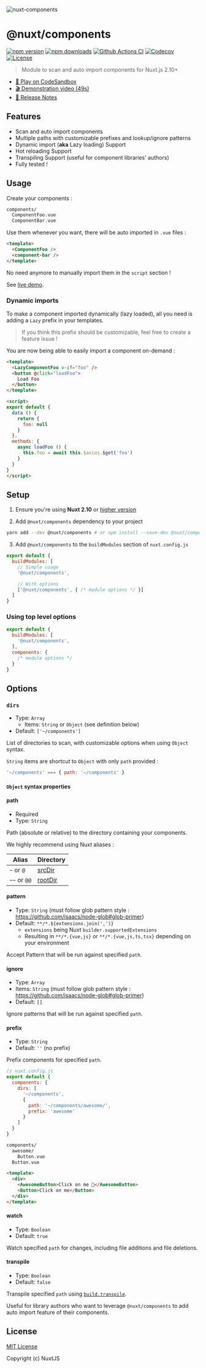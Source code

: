 ![nuxt-components](https://user-images.githubusercontent.com/904724/80954041-f0d53100-8dfc-11ea-9594-cd621cfdf437.png)

# @nuxt/components

[![npm version][npm-version-src]][npm-version-href]
[![npm downloads][npm-downloads-src]][npm-downloads-href]
[![Github Actions CI][github-actions-ci-src]][github-actions-ci-href]
[![Codecov][codecov-src]][codecov-href]
[![License][license-src]][license-href]

> Module to scan and auto import components for Nuxt.js 2.10+

- [🎲 Play on CodeSandbox](https://codesandbox.io/s/nuxt-components-cou9k)
- [🎬 Demonstration video (49s)](https://www.youtube.com/watch?v=lQ8OBrgVVr8)
- [📖 Release Notes](./CHANGELOG.md)

## Features

- Scan and auto import components
- Multiple paths with customizable prefixes and lookup/ignore patterns
- Dynamic import (**aka** Lazy loading) Support
- Hot reloading Support
- Transpiling Support (useful for component libraries' authors)
- Fully tested !


## Usage

Create your components :

```bash
components/
  ComponentFoo.vue
  ComponentBar.vue
```

Use them whenever you want, there will be auto imported in `.vue` files :

```html
<template>
  <ComponentFoo />
  <component-bar />
</template>
```

No need anymore to manually import them in the `script` section !

See [live demo](https://codesandbox.io/s/nuxt-components-cou9k).

### Dynamic imports

To make a component imported dynamically (lazy loaded), all you need is adding a `Lazy` prefix in your templates.

> If you think this prefix should be customizable, feel free to create a feature issue !

You are now being able to easily import a component on-demand :

```html
<template>
  <LazyComponentFoo v-if="foo" />
  <button @click="loadFoo">
    Load Foo
  </button>
</template>

<script>
export default {
  data () {
    return {
      foo: null
    }
  },
  methods: {
    async loadFoo () {
      this.foo = await this.$axios.$get('foo')
    }
  }
}
</script>
```

## Setup

1. Ensure you're using **Nuxt 2.10** or [higher version](https://github.com/nuxt/nuxt.js/releases)

2. Add `@nuxt/components` dependency to your project

```bash
yarn add --dev @nuxt/components # or npm install --save-dev @nuxt/components
```

3. Add `@nuxt/components` to the `buildModules` section of `nuxt.config.js`

```js
export default {
  buildModules: [
    // Simple usage
    '@nuxt/components',

    // With options
    ['@nuxt/components', { /* module options */ }]
  ]
}
```

### Using top level options

```js
export default {
  buildModules: [
    '@nuxt/components',
  ],
  components: {
    /* module options */
  }
}
```

## Options

### `dirs`

- Type: `Array`
  - Items: `String` or `Object` (see definition below)
- Default: `['~/components']`

List of directories to scan, with customizable options when using `Object` syntax.

`String` items are shortcut to `Object` with only `path` provided :

```js
'~/components' === { path: '~/components' }
```



#### `Object` syntax properties

#### path

- Required
- Type: `String`

Path (absolute or relative) to the directory containing your components.

We highly recommend using Nuxt aliases : 

| Alias        | Directory                                               |
| ------------ | ------------------------------------------------------- |
| `~` or `@`   | [srcDir](https://nuxtjs.org/api/configuration-srcdir)   |
| `~~` or `@@` | [rootDir](https://nuxtjs.org/api/configuration-rootdir) |

#### pattern

- Type: `String` (must follow glob pattern style : https://github.com/isaacs/node-glob#glob-primer)  
- Default: `**/*.${extensions.join(',')}`
  - `extensions` being Nuxt `builder.supportedExtensions`
  - Resulting in `**/*.{vue,js}` or `**/*.{vue,js,ts,tsx}` depending on your environment

Accept Pattern that will be run against specified `path`.

#### ignore

- Type: `Array`
- Items: `String` (must follow glob pattern style : https://github.com/isaacs/node-glob#glob-primer)
- Default: `[]`

Ignore patterns that will be run against specified `path`.

#### prefix

- Type: `String`
- Default: `''` (no prefix)

Prefix components for specified `path`.

```js
// nuxt.config.js
export default {
  components: {
    dirs: [
      '~/components',
      {
        path: '~/components/awesome/',
        prefix: 'awesome'
      }
    ]
  }
}
```

```bash
components/
  awesome/
    Button.vue
  Button.vue
```

```html
<template>
  <div>
    <AwesomeButton>Click on me 🤘</AwesomeButton>
    <Button>Click on me</Button>
  </div>
</template>
```

#### watch

- Type: `Boolean`
- Default: `true`

Watch specified `path` for changes, including file additions and file deletions.

#### transpile

- Type: `Boolean`
- Default: `false`

Transpile specified `path` using [`build.transpile`](https://nuxtjs.org/api/configuration-build#transpile).

Useful for library authors who want to leverage `@nuxt/components` to add auto import feature of their components.



## License

[MIT License](./LICENSE)

Copyright (c) NuxtJS

<!-- Badges -->

[npm-version-src]: https://img.shields.io/npm/v/@nuxt/components/latest.svg?style=flat-square
[npm-version-href]: https://npmjs.com/package/@nuxt/components

[npm-downloads-src]: https://img.shields.io/npm/dt/@nuxt/components.svg?style=flat-square
[npm-downloads-href]: https://npmjs.com/package/@nuxt/components

[github-actions-ci-src]: https://img.shields.io/github/workflow/status/nuxt/typescript/test?label=ci&style=flat-square
[github-actions-ci-href]: https://github.com/nuxt/components/actions?query=workflow%3Aci

[codecov-src]: https://img.shields.io/codecov/c/github/nuxt/components.svg?style=flat-square
[codecov-href]: https://codecov.io/gh/nuxt/components

[license-src]: https://img.shields.io/npm/l/@nuxt/components.svg?style=flat-square
[license-href]: https://npmjs.com/package/@nuxt/components
